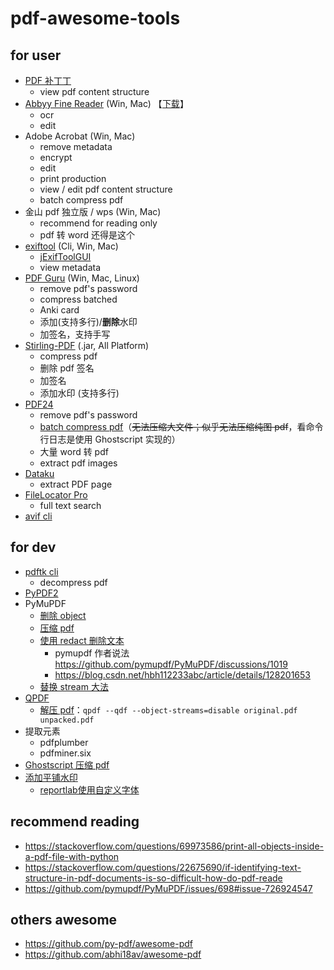 # pdf-awesome-tools

## for user

- [PDF 补丁丁](https://github.com/wmjordan/PDFPatcher)
    - view pdf content structure
- [Abbyy Fine Reader](https://github.com/james-curtis/abbyy-fine-reader-crack) (Win, Mac) 【[下载](https://nsaneforums.com/topic/442672-abbyy-finereader-pdf-16-v160147295/)】
    - ocr
    - edit
- Adobe Acrobat (Win, Mac)
    - remove metadata
    - encrypt
    - edit
    - print production
    - view / edit pdf content structure
    - batch compress pdf
- 金山 pdf 独立版 / wps (Win, Mac)
    - recommend for reading only
    - pdf 转 word 还得是这个
- [exiftool](https://exiftool.org/) (Cli, Win, Mac)
    - [jExifToolGUI](https://github.com/hvdwolf/jExifToolGUI)
    - view metadata
- [PDF Guru](https://github.com/kevin2li/PDF-Guru) (Win, Mac, Linux)
    - remove pdf's password
    - compress batched
    - Anki card
    - 添加(支持多行)/**删除**水印
    - 加签名，支持手写
- [Stirling-PDF](https://github.com/Frooodle/Stirling-PDF) (.jar, All Platform)
  - compress pdf
  - 删除 pdf 签名
  - 加签名
  - 添加水印 (支持多行)
- [PDF24](https://tools.pdf24.org/zh/creator)
    - remove pdf's password
    - [batch compress pdf](https://creator.pdf24.org/manual/11/#:~:text=pdf24%2DDocTool.exe%20%2Dcompress)（~~无法压缩大文件；似乎无法压缩纯图 pdf~~，看命令行日志是使用 Ghostscript 实现的）
    - 大量 word 转 pdf
    - extract pdf images
- [Dataku](https://dataku.ai)
    - extract PDF page
- [FileLocator Pro](https://www.52pojie.cn/thread-1386712-1-1.html)
    - full text search
- [avif cli](https://github.com/lovell/avif-cli)

## for dev
- [pdftk cli](https://www.pdflabs.com/docs/pdftk-cli-examples/)
  - decompress pdf
- [PyPDF2](https://pypdf2.readthedocs.io/en/3.0.0/dev/pdf-format.html)
- PyMuPDF
  - [删除 object](https://github.com/pymupdf/PyMuPDF/discussions/1855)
  - [压缩 pdf](https://github.com/pymupdf/PyMuPDF/discussions/2107)
  - [使用 redact 删除文本](https://stackoverflow.com/a/73234495)
    - pymupdf 作者说法 https://github.com/pymupdf/PyMuPDF/discussions/1019
    - https://blog.csdn.net/hbh112233abc/article/details/128201653
  - [替换 stream 大法](https://stackoverflow.com/a/73851388)
- [QPDF](https://stackoverflow.com/a/6562443)
  - [解压 pdf](https://qpdf.readthedocs.io/en/stable/cli.html#option-qdf)：`qpdf --qdf --object-streams=disable original.pdf unpacked.pdf`
- 提取元素
  - pdfplumber
  - pdfminer.six
- [Ghostscript 压缩 pdf](https://github.com/deimo/pdf-compress)
- [添加平铺水印](https://xie.infoq.cn/article/e3752245b7952d51ab98fd416)
  - [reportlab使用自定义字体](https://blog.csdn.net/plutus_sutulp/article/details/7708992)


 ## recommend reading
 - https://stackoverflow.com/questions/69973586/print-all-objects-inside-a-pdf-file-with-python
 - https://stackoverflow.com/questions/22675690/if-identifying-text-structure-in-pdf-documents-is-so-difficult-how-do-pdf-reade
 - https://github.com/pymupdf/PyMuPDF/issues/698#issue-726924547

## others awesome
 - https://github.com/py-pdf/awesome-pdf
 - https://github.com/abhi18av/awesome-pdf
